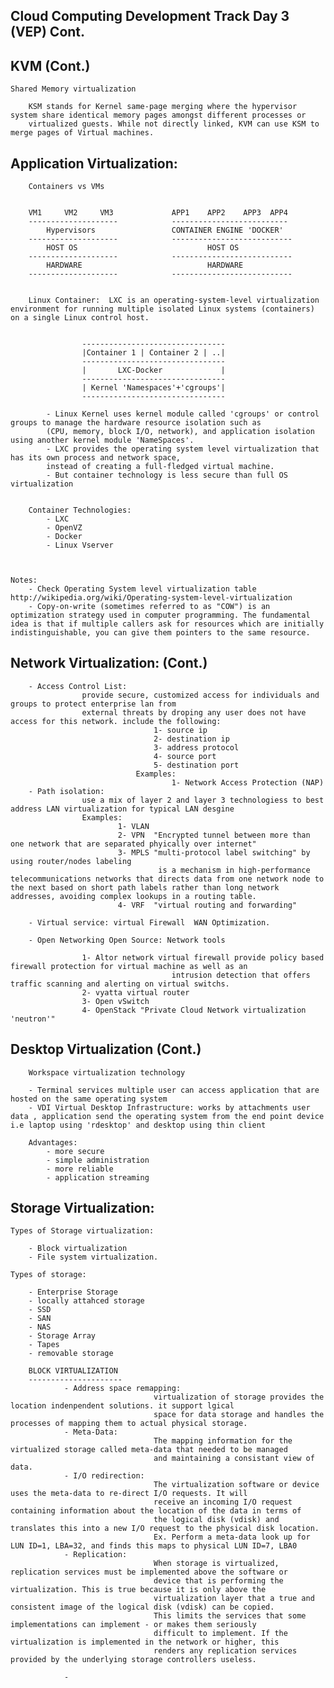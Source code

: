 Cloud Computing Development Track Day 3 (VEP) Cont.
----------------------------------------------------

KVM (Cont.)
-----------

	Shared Memory virtualization

		KSM stands for Kernel same-page merging where the hypervisor system share identical memory pages amongst different processes or 
		virtualized guests. While not directly linked, KVM can use KSM to merge pages of Virtual machines.




Application Virtualization:
---------------------------

		Containers vs VMs
		

		VM1		VM2		VM3				APP1	APP2	APP3  APP4	
		--------------------			--------------------------
			Hypervisors					CONTAINER ENGINE 'DOCKER'
		--------------------			---------------------------
			HOST OS								HOST OS
		--------------------			---------------------------
			HARDWARE							HARDWARE
		--------------------			---------------------------
		
		
		Linux Container:  LXC is an operating-system-level virtualization environment for running multiple isolated Linux systems (containers) on a single Linux control host.
		
		
					--------------------------------
					|Container 1 | Container 2 | ..|
					--------------------------------
					|		LXC-Docker			   |
					--------------------------------
					| Kernel 'Namespaces'+'cgroups'|
					--------------------------------
					
			- Linux Kernel uses kernel module called 'cgroups' or control groups to manage the hardware resource isolation such as 
			(CPU, memory, block I/O, network), and application isolation using another kernel module 'NameSpaces'. 
			- LXC provides the operating system level virtualization that has its own process and network space, 
			instead of creating a full-fledged virtual machine.
			- But container technology is less secure than full OS virtualization  
			
			
		Container Technologies: 
			- LXC
			- OpenVZ
			- Docker
			- Linux Vserver



	Notes:
		- Check Operating System level virtualization table http://wikipedia.org/wiki/Operating-system-level-virtualization
		- Copy-on-write (sometimes referred to as "COW") is an optimization strategy used in computer programming. The fundamental idea is that if multiple callers ask for resources which are initially indistinguishable, you can give them pointers to the same resource.
		
		

Network Virtualization: (Cont.)
-------------------------------

		- Access Control List: 
					provide secure, customized access for individuals and groups to protect enterprise lan from
					external threats by droping any user does not have access for this network. include the following:
									1- source ip
									2- destination ip
									3- address protocol
									4- source port
									5- destination port
								Examples:
										1- Network Access Protection (NAP)
		- Path isolation:
					use a mix of layer 2 and layer 3 technologiess to best address LAN virtualization for typical LAN desgine 
					Examples:
							1- VLAN
							2- VPN	"Encrypted tunnel between more than one network that are separated phyically over internet"
							3- MPLS "multi-protocol label switching" by using router/nodes labeling
									 is a mechanism in high-performance telecommunications networks that directs data from one network node to the next based on short path labels rather than long network addresses, avoiding complex lookups in a routing table.
							4- VRF  "virtual routing and forwarding"

		- Virtual service: virtual Firewall  WAN Optimization.
		
		- Open Networking Open Source: Network tools
					
					1- Altor network virtual firewall provide policy based firewall protection for virtual machine as well as an 	
										intrusion detection that offers traffic scanning and alerting on virtual switchs. 
					2- vyatta virtual router
					3- Open vSwitch 
					4- OpenStack "Private Cloud Network virtualization 'neutron'"


Desktop Virtualization (Cont.)
-------------------------------

		Workspace virtualization technology
	
		- Terminal services multiple user can access application that are hosted on the same operating system
		- VDI Virtual Desktop Infrastructure: works by attachments user data , application send the operating system from the end point device i.e laptop using 'rdesktop' and desktop using thin client

		Advantages:
			- more secure
			- simple administration
			- more reliable
			- application streaming

Storage Virtualization:
-----------------------		

	Types of Storage virtualization:
	
		- Block virtualization
		- File system virtualization.
		
	Types of storage:
	
		- Enterprise Storage
		- locally attahced storage
		- SSD
		- SAN
		- NAS
		- Storage Array
		- Tapes
		- removable storage
		
		BLOCK VIRTUALIZATION
		---------------------
				- Address space remapping: 
									virtualization of storage provides the location indenpendent solutions. it support lgical
									space for data storage and handles the processes of mapping them to actual physical storage.
				- Meta-Data:
									The mapping information for the virtualized storage called meta-data that needed to be managed
									and maintaining a consistant view of data.
				- I/O redirection:
									The virtualization software or device uses the meta-data to re-direct I/O requests. It will 
									receive an incoming I/O request containing information about the location of the data in terms of 
									the logical disk (vdisk) and translates this into a new I/O request to the physical disk location.
									Ex. Perform a meta-data look up for LUN ID=1, LBA=32, and finds this maps to physical LUN ID=7, LBA0
				- Replication:
									When storage is virtualized, replication services must be implemented above the software or 
									device that is performing the virtualization. This is true because it is only above the 
									virtualization layer that a true and consistent image of the logical disk (vdisk) can be copied. 
									This limits the services that some implementations can implement - or makes them seriously 
									difficult to implement. If the virtualization is implemented in the network or higher, this 
									renders any replication services provided by the underlying storage controllers useless.

				- 
